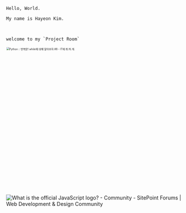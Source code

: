 ```
Hello, World. 

My name is Hayeon Kim.   



welcome to my `Project Room` 
```



<p align="left">
<img src="https://t1.daumcdn.net/cfile/tistory/99E01B4E5A4F4EB81B" alt="Python :: 반복문! while에 대해 알아보자 #8 - IT에 취.하.개." style="zoom:50%;" height="10%" width="470"/>

![What is the official JavaScript logo? - Community - SitePoint Forums | Web  Development &amp; Design Community](https://aws1.discourse-cdn.com/sitepoint/original/3X/b/5/b59a78e2ed76c705f3c0dcb300f3f222aefdcd99.png)
